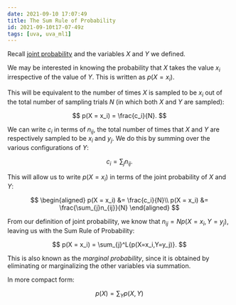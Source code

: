 ```yaml
---
date: 2021-09-10 17:07:49
title: The Sum Rule of Probability
id: 2021-09-10t17-07-49z
tags: [uva, uva_ml1]
---
```


Recall [joint probability](./2021-09-09t19-46-09z.md) and the variables $X$ and
$Y$ we defined.

We may be interested in knowing the probability that $X$ takes the value $x_i$
irrespective of the value of $Y$. This is written as $p(X = x_i)$.

This will be equivalent to the number of times $X$ is sampled to be $x_i$ out of
the total number of sampling trials $N$ (in which both $X$ and $Y$ are sampled):

$$
p(X = x_i) = \frac{c_i}{N}.
$$

We can write $c_i$ in terms of $n_{ij}$, the total number of times that $X$ and
$Y$ are respectively sampled to be $x_i$ and $y_j$. We do this by summing over
the various configurations of $Y$:

$$
c_i = \sum_{j}n_{ij}.
$$

This will allow us to write $p(X = x_i)$ in terms of the joint probability of
$X$ and $Y$:

$$
\begin{aligned}
p(X = x_i) &= \frac{c_i}{N}\\
p(X = x_i) &= \frac{\sum_{j}n_{ij}}{N}
\end{aligned}
$$

From our definition of joint probability, we know that
$n_{ij} = N p(X=x_i,Y=y_j)$, leaving us with the Sum Rule of Probability:

$$
p(X = x_i) = \sum_{j}^L{p(X=x_i,Y=y_j)}.
$$

This is also known as the _marginal probability_, since it is obtained by
eliminating or marginalizing the other variables via summation.

In more compact form:

$$
p(X) = \sum_Y{p(X,Y)}
$$
